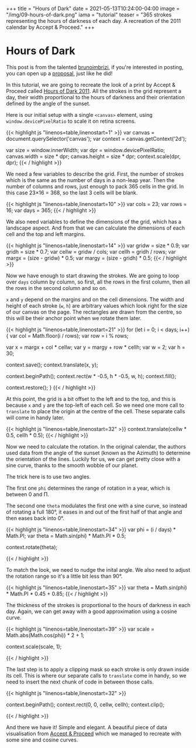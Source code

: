 +++
title = "Hours of Dark"
date = 2021-05-13T10:24:00-04:00
image = "/img/09-hours-of-dark.png"
iama = "tutorial"
teaser = "365 strokes representing the hours of darkness of each day. A recreation of the 2011 calendar by Accept & Proceed."
+++

# Hours of Dark

<p class="tutorial-contributor">
This post is from the talented <a href="https://brunoimbrizi.com/">brunoimbrizi</a>, if you're interested in posting, you can open up a <a href="https://github.com/tholman/generative-artistry/issues/31">proposal</a>, just like he did!
</p>

In this tutorial, we are going to recreate the look of a print by Accept & Proceed called <a href="https://acceptandproceed.com/shop/HOD11" target="_blank">Hours of Dark 2011</a>. All the strokes in the grid represent a day, their width proportional to the hours of darkness and their orientation defined by the angle of the sunset.

Here is our initial setup with a single `<canvas>` element, using `window.devicePixelRatio` to scale it on retina screens.

<div class="tmd-trigger" data-from="0">
{{< highlight js "linenos=table,linenostart=1" >}}
var canvas = document.querySelector('canvas');
var context = canvas.getContext('2d');

var size = window.innerWidth;
var dpr = window.devicePixelRatio;
canvas.width = size * dpr;
canvas.height = size * dpr;
context.scale(dpr, dpr);
{{< / highlight >}}
</div>

We need a few variables to describe the grid. First, the number of strokes which is the same as the number of days in a non-leap year. Then the number of columns and rows, just enough to pack 365 cells in the grid. In this case 23&times;16 = 368, so the last 3 cells will be blank.

<div class="tmd-trigger" data-from="10">
{{< highlight js "linenos=table,linenostart=10" >}}
var cols = 23;
var rows = 16;
var days = 365;
{{< / highlight >}}
</div>

We also need variables to define the dimensions of the grid, which has a landscape aspect. And from that we can calculate the dimensions of each cell and the top and left margins.

<div class="tmd-trigger" data-from="14">
{{< highlight js "linenos=table,linenostart=14" >}}
var gridw = size * 0.9;
var gridh = size * 0.7;
var cellw = gridw / cols;
var cellh = gridh / rows;
var margx = (size - gridw) * 0.5;
var margy = (size - gridh) * 0.5;
{{< / highlight >}}
</div>

Now we have enough to start drawing the strokes. We are going to loop over `days` column by column, so first, all the rows in the first column, then all the rows in the second column and so on. 

`x` and `y` depend on the margins and on the cell dimensions. The width and height of each stroke (`w`, `h`) are arbitrary values which look right for the size of our canvas on the page. The rectangles are drawn from the centre, so this will be their anchor point when we rotate them later.

<div class="tmd-trigger" data-from="21">
{{< highlight js "linenos=table,linenostart=21" >}}
for (let i = 0; i < days; i++) {
  var col = Math.floor(i / rows);
  var row = i % rows;

  var x = margx + col * cellw;
  var y = margy + row * cellh;
  var w = 2;
  var h = 30;
  
  context.save();
  context.translate(x, y);

  context.beginPath();
  context.rect(w * -0.5, h * -0.5, w, h);
  context.fill();

  context.restore();
}
{{< / highlight >}}
</div>

At this point, the grid is a bit offset to the left and to the top, and this is because `x` and `y` are the top-left of each cell. So we need one more call to `translate` to place the origin at the centre of the cell. These separate calls will come in handy later.

<div class="tmd-trigger" data-from="32" data-to="32" data-action="inject" data-indent="1">
{{< highlight js "linenos=table,linenostart=32" >}}
context.translate(cellw * 0.5, cellh * 0.5);
{{< / highlight >}}
</div>

Now we need to calculate the rotation. In the original calendar, the authors used data from the angle of the sunset (known as the Azimuth) to determine the orientation of the lines. Luckily for us, we can get pretty close with a sine curve, thanks to the smooth wobble of our planet.

The trick here is to use two angles.

The first one `phi` determines the range of rotation in a year, which is between 0 and &Pi;.

The second one `theta` modulates the first one with a sine curve, so instead of rotating a full 180&deg;, it eases in and out of the first half of that angle and then eases back into 0&deg;.

<div class="tmd-trigger" data-from="34" data-to="34" data-action="inject" data-indent="1">
{{< highlight js "linenos=table,linenostart=34" >}}
var phi = (i / days) * Math.PI;
var theta = Math.sin(phi) * Math.PI * 0.5;

context.rotate(theta);
 
{{< / highlight >}}
</div>

To match the look, we need to nudge the inital angle. We also need to adjust the rotation range so it's a little bit less than 90&deg;.

<div class="tmd-trigger" data-from="35" data-to="36" data-action="replace" data-indent="1">
{{< highlight js "linenos=table,linenostart=35" >}}
var theta = Math.sin(phi) * Math.PI * 0.45 + 0.85;
{{< / highlight >}}
</div>

The thickness of the strokes is proportional to the hours of darkness in each day. Again, we can get away with a good approximation using a cosine curve.

<div class="tmd-trigger" data-from="39" data-to="39" data-action="inject" data-indent="1">
{{< highlight js "linenos=table,linenostart=39" >}}
var scale = Math.abs(Math.cos(phi)) * 2 + 1;

context.scale(scale, 1);
 
{{< / highlight >}}
</div>

The last step is to apply a clipping mask so each stroke is only drawn inside its cell. This is where our separate calls to `translate` come in handy, so we need to insert the next chunk of code in between those calls.

<div class="tmd-trigger" data-from="32" data-to="32" data-action="inject" data-indent="1">
{{< highlight js "linenos=table,linenostart=32" >}}
 
context.beginPath();
context.rect(0, 0, cellw, cellh);
context.clip();
 
{{< / highlight >}}
</div>

And there we have it! Simple and elegant. A beautiful piece of data visualisation from <a href="https://acceptandproceed.com/shop/HOD11" target="_blank">Accept &amp; Proceed</a> which we managed to recreate with some sine and cosine curves.
